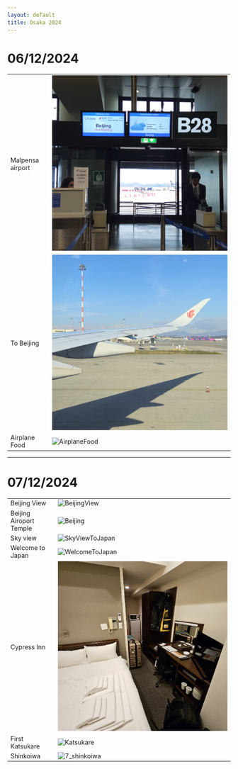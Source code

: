 ```yaml
---
layout: default
title: Osaka 2024
---
```


# 06/12/2024

|                  |                                                                        |
|------------------|------------------------------------------------------------------------|
| Malpensa airport | ![Gate](../../../assets/utils/trip/06_12_24/gate.jpg)                  |
| To Beijing       | ![AirplaneToBeijing](../../../assets/utils/trip/06_12_24/airplane.jpg) |
| Airplane Food    | ![AirplaneFood](../../../assets/utils/trip/06_12_24/airplane_food.jpg) |

---

# 07/12/2024

|                         |                                                                                 |
|-------------------------|---------------------------------------------------------------------------------|
| Beijing View            | ![BeijingView](../../../assets/utils/trip/07_12_24/1_beijing_view.jpg)          |
| Beijing Airoport Temple | ![Beijing](../../../assets/utils/trip/07_12_24/2_beijing_airport_temple.jpg)    |
| Sky view                | ![SkyViewToJapan](../../../assets/utils/trip/07_12_24/3_sky_view_to_japan.jpg)  |
| Welcome to Japan        | ![WelcomeToJapan](../../../assets/utils/trip/07_12_24/4_welcome_to_japan.jpg)   |
| Cypress Inn             | ![HotelCypressInn](../../../assets/utils/trip/07_12_24/5_hotel_cypress_inn.jpg) |
| First Katsukare         | ![Katsukare](../../../assets/utils/trip/07_12_24/6_first_katsukare.jpg)         |
| Shinkoiwa               | ![7_shinkoiwa](../../../assets/utils/trip/07_12_24/7_shinkoiwa.jpg)             |